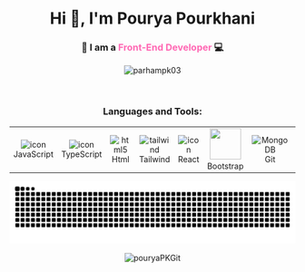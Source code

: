 <!-- Header - معرفی -->
<h1 align="center">Hi 👋, I'm Pourya Pourkhani</h1>
<h3 align="center">🎨 I am a <span style="color: #FF69B4;">Front-End Developer</span> 💻</h3>

<!-- Views -->
<p align="center"> 
  <img src="https://komarev.com/ghpvc/?username=parhampk03&label=Profile%20views&color=0e75b6&style=flat" alt="parhampk03" /> 
</p>

<!-- Trophy -->
<p align="center"> 
  <a href="https://github.com/ryo-ma/github-profile-trophy">
    <img src="https://github-profile-trophy.vercel.app/?username=parhampk03" alt="" />
  </a> 
</p>

<!-- Lang -->
<h3 align="center">Languages and Tools:</h3>

<div align="center">
  <table>
    <tr>
      <td align="center" width="90">
        <img src="https://techstack-generator.vercel.app/js-icon.svg" alt="icon" width="65" height="65" />
        <br>JavaScript
      </td>
      <td align="center" width="90">
        <img src="https://techstack-generator.vercel.app/ts-icon.svg" alt="icon" width="65" height="65" />
        <br>TypeScript
      </td>
      <td align="center" width="90">
        <img src="https://github.com/user-attachments/assets/6179b572-a732-40ec-a27a-fd720dc0c365" alt="html5" width="65" height="65"/> 
        <br>Html
      </td>
      <td align="center" width="90">
        <img src="https://www.vectorlogo.zone/logos/tailwindcss/tailwindcss-icon.svg" alt="tailwind" width="65" height="65"/> 
        <br>Tailwind
      </td>
      <td align="center" width="90">
        <img src="https://techstack-generator.vercel.app/react-icon.svg" alt="icon" width="65" height="65" />
        <br>React
      </td>
      <td align="center" width="90">
        <img src="https://techstack-generator.vercel.app/redux-icon.svg" width="55" height="55" />
        <br>Bootstrap
      </td>
      <td align="center">
         <img width="55" height="55" alt="MongoDB" src="https://github.com/user-attachments/assets/d5b14f79-065c-45ac-8e09-9d1d8826dbcc" />
         <br>Git
      </td>
      <td align="center" width="90">
        <img width="55" height="55" alt="MongoDB" src="https://github.com/user-attachments/assets/b9f712ed-ac31-45c6-a928-3047e9914aa6" />
        <br>MongoDB
      </td>
      <td align="center" width="90">
        <img src="https://images-cdn.openxcell.com/wp-content/uploads/2024/07/24154156/dango-inner-2.webp" width="60" height="60" alt="Next.js" />
        <br>Next.js
      </td>       
      <td align="center" width="90">
        <img src="https://techstack-generator.vercel.app/nginx-icon.svg" alt="icon" width="65" height="65" />
        <br>Node.js
      </td>    
    </tr> 
  </table>
</div>


<!-- Snake animation center aligned -->
<div align="center">
  <img src="https://github.com/ParhamPK03/ParhamPK03/blob/output/github-snake-dark.svg" alt="Snake animation" />
</div>

<!-- Stats -->
<p align="center">
  <img src="https://github-readme-stats.vercel.app/api?username=pouryaPKGit&show_icons=true&locale=en" alt="pouryaPKGit" />
</p>
